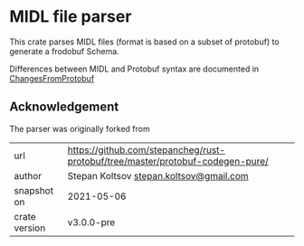 # MIDL file parser

This crate parses MIDL files (format is based on a subset of protobuf)
to generate a frodobuf Schema.

Differences between MIDL and Protobuf syntax are documented in [ChangesFromProtobuf](../ChangesFromProtobuf.md)



## Acknowledgement

The parser was originally forked from 

|  |  |
| --- | --- |
| url | https://github.com/stepancheg/rust-protobuf/tree/master/protobuf-codegen-pure/ |
| author |  Stepan Koltsov <stepan.koltsov@gmail.com> |
| snapshot on | 2021-05-06  |
| crate version | v3.0.0-pre |
